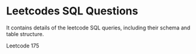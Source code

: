 # Leetcodes SQL Questions

It contains details of the leetcode SQL queries, including their schema and table structure.

Leetcode 175
